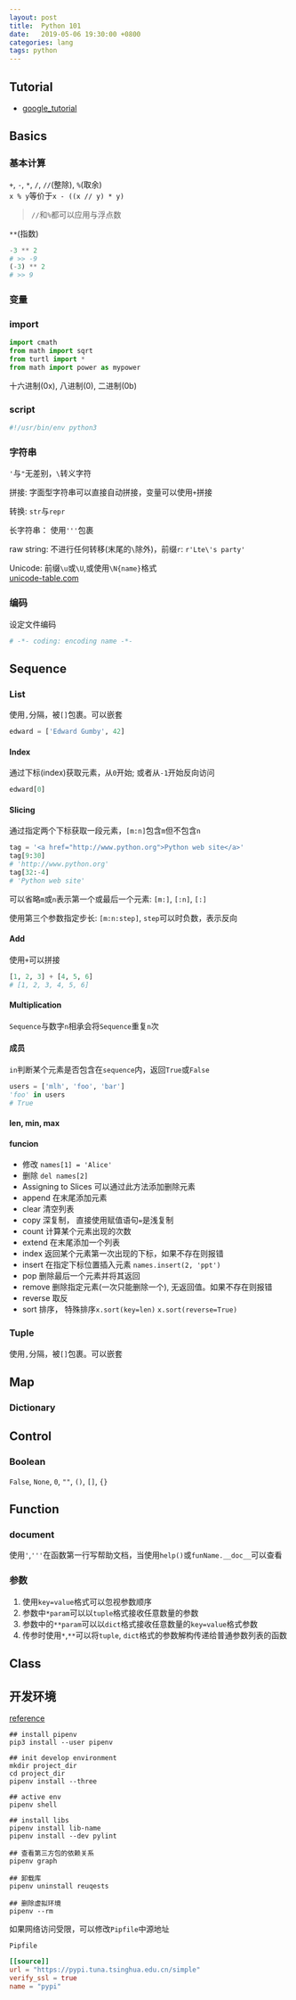 ```yaml
---
layout: post
title:  Python 101
date:   2019-05-06 19:30:00 +0800
categories: lang
tags: python
---
```


## Tutorial

* [google_tutorial](https://developers.google.com/edu/python/introduction)

## Basics

### 基本计算

`+`, `-`, `*`, `/`, `//`(整除), `%`(取余)  
`x % y`等价于`x - ((x // y) * y)`  

> `//`和`%`都可以应用与浮点数

`**`(指数)

```python
-3 ** 2
# >> -9
(-3) ** 2
# >> 9
```

### 变量

### import

```python
import cmath
from math import sqrt
from turtl import *
from math import power as mypower
```

十六进制(0x), 八进制(0), 二进制(0b)

### script

```python
#!/usr/bin/env python3
```

### 字符串

`'`与`"`无差别，`\`转义字符

拼接: 字面型字符串可以直接自动拼接，变量可以使用`+`拼接

转换: `str`与`repr`

长字符串： 使用`'''`包裹

raw string: 不进行任何转移(末尾的`\`除外)，前缀`r`: `r'Lte\'s party'`

Unicode: 前缀`\u`或`\U`,或使用`\N{name}`格式  
[unicode-table.com](https://unicode-table.com/)

### 编码

设定文件编码

```python
# -*- coding: encoding name -*-
```

## Sequence

### List

使用`,`分隔，被`[]`包裹。可以嵌套

```python
edward = ['Edward Gumby', 42]
```

#### Index

通过下标(index)获取元素，从`0`开始; 或者从`-1`开始反向访问

```python
edward[0]
```

#### Slicing

通过指定两个下标获取一段元素，`[m:n]`包含`m`但不包含`n`

```python
tag = '<a href="http://www.python.org">Python web site</a>'
tag[9:30]
# 'http://www.python.org'
tag[32:-4]
# 'Python web site'
```

可以省略`m`或`n`表示第一个或最后一个元素: `[m:]`, `[:n]`, `[:]`

使用第三个参数指定步长: `[m:n:step]`, `step`可以时负数，表示反向

#### Add

使用`+`可以拼接

```python
[1, 2, 3] + [4, 5, 6]
# [1, 2, 3, 4, 5, 6]
```

#### Multiplication

`Sequence`与数字`n`相承会将`Sequence`重复`n`次

#### 成员

`in`判断某个元素是否包含在`sequence`内，返回`True`或`False`

```python
users = ['mlh', 'foo', 'bar']
'foo' in users
# True
```

#### len, min, max

#### funcion

* 修改 `names[1] = 'Alice'`
* 删除 `del names[2]`
* Assigning to Slices 可以通过此方法添加删除元素
* append 在末尾添加元素
* clear 清空列表
* copy 深复制， 直接使用赋值语句`=`是浅复制
* count 计算某个元素出现的次数
* extend 在末尾添加一个列表
* index 返回某个元素第一次出现的下标，如果不存在则报错
* insert 在指定下标位置插入元素 `names.insert(2, 'ppt')`
* pop 删除最后一个元素并将其返回
* remove 删除指定元素(一次只能删除一个), 无返回值。如果不存在则报错
* reverse 取反
* sort 排序， 特殊排序`x.sort(key=len)` `x.sort(reverse=True)`

### Tuple

使用`,`分隔，被`[]`包裹。可以嵌套

## Map

### Dictionary

## Control

### Boolean

`False`, `None`, `0`, `""`, `()`, `[]`, `{}`

## Function

### document

使用`'`,`'''`在函数第一行写帮助文档，当使用`help()`或`funName.__doc__`可以查看

### 参数

1. 使用`key=value`格式可以忽视参数顺序
2. 参数中`*param`可以以`tuple`格式接收任意数量的参数
3. 参数中的`**param`可以以`dict`格式接收任意数量的`key=value`格式参数
4. 传参时使用`*`,`**`可以将`tuple`, `dict`格式的参数解构传递给普通参数列表的函数

## Class

## 开发环境

[reference](https://vimiix.com/post/2018/03/11/manage-your-virtualenv-with-pipenv/)

```shell
## install pipenv
pip3 install --user pipenv

## init develop environment
mkdir project_dir
cd project_dir
pipenv install --three

## active env
pipenv shell

## install libs
pipenv install lib-name
pipenv install --dev pylint

## 查看第三方包的依赖关系
pipenv graph

## 卸载库
pipenv uninstall reuqests

## 删除虚拟环境
pipenv --rm
```

如果网络访问受限，可以修改`Pipfile`中源地址

`Pipfile`

```conf
[[source]]
url = "https://pypi.tuna.tsinghua.edu.cn/simple"
verify_ssl = true
name = "pypi"
```
